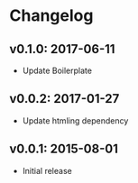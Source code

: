 # Changelog

## v0.1.0: 2017-06-11

- Update Boilerplate

## v0.0.2: 2017-01-27

- Update htmling dependency

## v0.0.1: 2015-08-01

- Initial release
